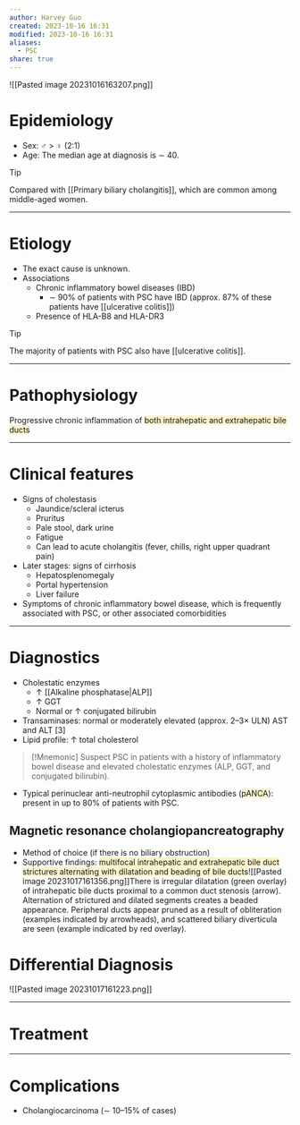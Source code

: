 ```yaml
---
author: Harvey Guo
created: 2023-10-16 16:31
modified: 2023-10-16 16:31
aliases:
  - PSC
share: true
---
```

![[Pasted image 20231016163207.png]]
# Epidemiology
- Sex: ♂ > ♀ (2:1)
- Age: The median age at diagnosis is ∼ 40.

>[!tip] 
>Compared with [[Primary biliary cholangitis]], which are common among middle-aged women.

---
# Etiology
- The exact cause is unknown.
- Associations
	- Chronic inflammatory bowel diseases (IBD)
		- ∼ 90% of patients with PSC have IBD (approx. 87% of these patients have [[ulcerative colitis]])
	- Presence of HLA-B8 and HLA-DR3
 
 >[!tip] 
>The majority of patients with PSC also have [[ulcerative colitis]].

---
# Pathophysiology
Progressive chronic inflammation of <span style="background:rgba(240, 200, 0, 0.2)">both intrahepatic and extrahepatic bile ducts</span>

---
# Clinical features
- Signs of cholestasis
	- Jaundice/scleral icterus
	- Pruritus
	- Pale stool, dark urine
	- Fatigue
	- Can lead to acute cholangitis (fever, chills, right upper quadrant pain)
- Later stages: signs of cirrhosis
	- Hepatosplenomegaly
	- Portal hypertension
	- Liver failure
- Symptoms of chronic inflammatory bowel disease, which is frequently associated with PSC, or other associated comorbidities

---
# Diagnostics
- Cholestatic enzymes
	- ↑ [[Alkaline phosphatase|ALP]]
	- ↑ GGT
	- Normal or ↑ conjugated bilirubin 
- Transaminases: normal or moderately elevated (approx. 2–3× ULN) AST and ALT  [3]
- Lipid profile: ↑ total cholesterol

>[!Mnemonic] 
>Suspect PSC in patients with a history of inflammatory bowel disease and elevated cholestatic enzymes (ALP, GGT, and conjugated bilirubin).

- Typical perinuclear anti-neutrophil cytoplasmic antibodies (<span style="background:rgba(240, 200, 0, 0.2)">pANCA</span>): present in up to 80% of patients with PSC.
## Magnetic resonance cholangiopancreatography 
- Method of choice (if there is no biliary obstruction)
- Supportive findings: <span style="background:rgba(240, 200, 0, 0.2)">multifocal intrahepatic and extrahepatic bile duct strictures alternating with dilatation and beading of bile ducts</span>![[Pasted image 20231017161356.png]]There is irregular dilatation (green overlay) of intrahepatic bile ducts proximal to a common duct stenosis (arrow). Alternation of strictured and dilated segments creates a beaded appearance. Peripheral ducts appear pruned as a result of obliteration (examples indicated by arrowheads), and scattered biliary diverticula are seen (example indicated by red overlay).

# Differential Diagnosis
![[Pasted image 20231017161223.png]]

---
# Treatment


---
# Complications
- Cholangiocarcinoma (∼ 10–15% of cases)
